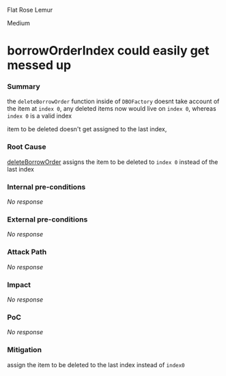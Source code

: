 Flat Rose Lemur

Medium

# borrowOrderIndex could easily get messed up

### Summary

the `deleteBorrowOrder` function inside of `DBOFactory` doesnt take account of the item at `index 0`, any deleted items now would live on `index 0`, whereas `index 0` is a valid index

item to be deleted doesn't get assigned to the last index,

### Root Cause

[deleteBorrowOrder](https://github.com/sherlock-audit/2024-11-debita-finance-v3/blob/main/Debita-V3-Contracts/contracts/DebitaBorrowOffer-Factory.sol#L162) assigns the item to be deleted to `index 0` instead of the last index

### Internal pre-conditions

_No response_

### External pre-conditions

_No response_

### Attack Path

_No response_

### Impact

_No response_

### PoC

_No response_

### Mitigation

assign the item to be deleted to  the last index instead of `index0`